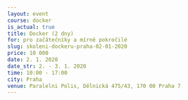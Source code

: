 ```yaml
---
layout: event
course: docker
is_actual: true
title: Docker (2 dny)
for: pro začátečníky a mírně pokročilé
slug: skoleni-dockeru-praha-02-01-2020
price: 10 000
date: 2. 1. 2020
date_str: 2. - 3. 1. 2020
time: 10:00 - 17:00
city: Praha
venue: Paralelni Polis, Dělnická 475/43, 170 00 Praha 7
---
```



